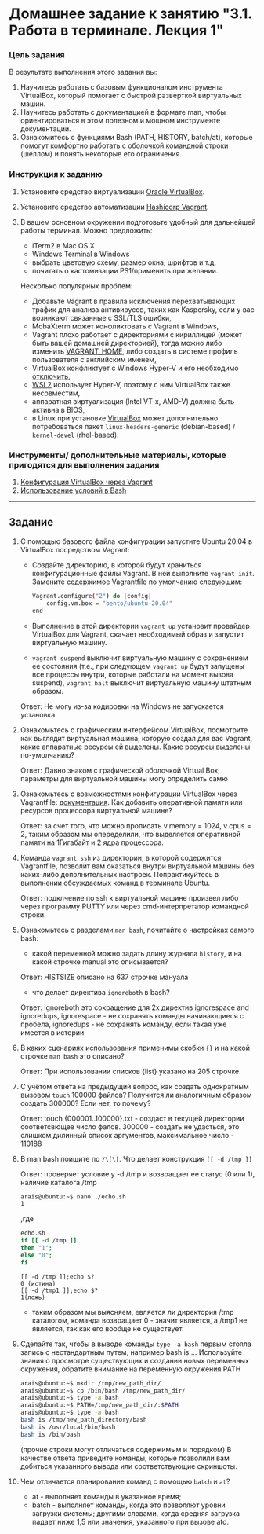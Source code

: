 # Домашнее задание к занятию "3.1. Работа в терминале. Лекция 1"

### Цель задания

В результате выполнения этого задания вы:
1. Научитесь работать с базовым функционалом инструмента VirtualBox, который помогает с быстрой разверткой виртуальных машин.
2. Научитесь работать с документацией в формате man, чтобы ориентироваться в этом полезном и мощном инструменте документации.
3. Ознакомитесь с функциями Bash (PATH, HISTORY, batch/at), которые помогут комфортно работать с оболочкой командной строки (шеллом) и понять некоторые его ограничения.


### Инструкция к заданию

1. Установите средство виртуализации [Oracle VirtualBox](https://www.virtualbox.org/).

1. Установите средство автоматизации [Hashicorp Vagrant](https://www.vagrantup.com/).

1. В вашем основном окружении подготовьте удобный для дальнейшей работы терминал. Можно предложить:

	* iTerm2 в Mac OS X
	* Windows Terminal в Windows
	* выбрать цветовую схему, размер окна, шрифтов и т.д.
	* почитать о кастомизации PS1/применить при желании.

	Несколько популярных проблем:
	* Добавьте Vagrant в правила исключения перехватывающих трафик для анализа антивирусов, таких как Kaspersky, если у вас возникают связанные с SSL/TLS ошибки,
	* MobaXterm может конфликтовать с Vagrant в Windows,
	* Vagrant плохо работает с директориями с кириллицей (может быть вашей домашней директорией), тогда можно либо изменить [VAGRANT_HOME](https://www.vagrantup.com/docs/other/environmental-variables#vagrant_home), либо создать в системе профиль пользователя с английским именем,
	* VirtualBox конфликтует с Windows Hyper-V и его необходимо [отключить](https://www.vagrantup.com/docs/installation#windows-virtualbox-and-hyper-v),
	* [WSL2](https://docs.microsoft.com/ru-ru/windows/wsl/wsl2-faq#does-wsl-2-use-hyper-v-will-it-be-available-on-windows-10-home) использует Hyper-V, поэтому с ним VirtualBox также несовместим,
	* аппаратная виртуализация (Intel VT-x, AMD-V) должна быть активна в BIOS,
	* в Linux при установке [VirtualBox](https://www.virtualbox.org/wiki/Linux_Downloads) может дополнительно потребоваться пакет `linux-headers-generic` (debian-based) / `kernel-devel` (rhel-based).


### Инструменты/ дополнительные материалы, которые пригодятся для выполнения задания

1. [Конфигурация VirtualBox через Vagrant](https://www.vagrantup.com/docs/providers/virtualbox/configuration.html)
2. [Использование условий в Bash](https://www.gnu.org/software/bash/manual/html_node/Bash-Conditional-Expressions.html)

------

## Задание

1. С помощью базового файла конфигурации запустите Ubuntu 20.04 в VirtualBox посредством Vagrant:

	* Создайте директорию, в которой будут храниться конфигурационные файлы Vagrant. В ней выполните `vagrant init`. Замените содержимое Vagrantfile по умолчанию следующим:

		```bash
		Vagrant.configure("2") do |config|
			config.vm.box = "bento/ubuntu-20.04"
		end
		```

	* Выполнение в этой директории `vagrant up` установит провайдер VirtualBox для Vagrant, скачает необходимый образ и запустит виртуальную машину.

	* `vagrant suspend` выключит виртуальную машину с сохранением ее состояния (т.е., при следующем `vagrant up` будут запущены все процессы внутри, которые работали на момент вызова suspend), `vagrant halt` выключит виртуальную машину штатным образом.

	Ответ:  Не могу из-за кодировки на Windows не запускается установка.


2. Ознакомьтесь с графическим интерфейсом VirtualBox, посмотрите как выглядит виртуальная машина, которую создал для вас Vagrant, какие аппаратные ресурсы ей выделены. Какие ресурсы выделены по-умолчанию?

	Ответ:  Давно знаком с графической оболочкой Virtual Box, параметры для виртуальной машины могу определить самю

3. Ознакомьтесь с возможностями конфигурации VirtualBox через Vagrantfile: [документация](https://www.vagrantup.com/docs/providers/virtualbox/configuration.html). Как добавить оперативной памяти или ресурсов процессора виртуальной машине?

	Ответ: за счет того, что можно прописать v.memory = 1024, v.cpus = 2, таким образом мы опеределили, что выделяется оперативной памяти на 1Гигабайт и 2 ядра процессора.

4. Команда `vagrant ssh` из директории, в которой содержится Vagrantfile, позволит вам оказаться внутри виртуальной машины без каких-либо дополнительных настроек. Попрактикуйтесь в выполнении обсуждаемых команд в терминале Ubuntu.

	Ответ: подклчение по ssh к виртуальной машине произвел либо через программу PUTTY или через cmd-интерпретатор командной строки.

5. Ознакомьтесь с разделами `man bash`, почитайте о настройках самого bash:
    
	* какой переменной можно задать длину журнала `history`, и на какой строчке manual это описывается?

	Ответ: HISTSIZE описано на 637 строчке мануала

    * что делает директива `ignoreboth` в bash?

	Ответ: ignoreboth это сокращение для 2х директив ignorespace and ignoredups, 
    ignorespace - не сохранять команды начинающиеся с пробела, 
    ignoredups - не сохранять команду, если такая уже имеется в истории

6. В каких сценариях использования применимы скобки `{}` и на какой строчке `man bash` это описано?
   
   Ответ: При использовании списков {list} указано на 205 строчке.

7. С учётом ответа на предыдущий вопрос, как создать однократным вызовом `touch` 100000 файлов? Получится ли аналогичным образом создать 300000? Если нет, то почему?

	Ответ: touch {000001..100000}.txt - создаст в текущей директории соответсвющее число фалов.
	300000 - создать не удасться, это слишком дилинный список аргументов, максимальное число - 110188

8. В man bash поищите по `/\[\[`. Что делает конструкция `[[ -d /tmp ]]`

	Ответ: проверяет условие у -d /tmp и возвращает ее статус (0 или 1), наличие каталога /tmp

	```bash
	arais@ubuntu:~$ nano ./echo.sh
	1
	```
	,где

	```bash
	echo.sh 
	if [[ -d /tmp ]]
	then "1";
	else "0";
	fi
	```

	```
	[[ -d /tmp ]];echo $?
	0 (истина)
	[[ -d /tmp1 ]];echo $?
	1(ложь)
	```
	- таким образом мы выясняем, евляется ли директория /tmp каталогом, команда возвращает 0 - значит является, а /tmp1 не является, так как его вообще не существует.

9. Сделайте так, чтобы в выводе команды `type -a bash` первым стояла запись с нестандартным путем, например bash is ... 
Используйте знания о просмотре существующих и создании новых переменных окружения, обратите внимание на переменную окружения PATH 

	```bash
	arais@ubuntu:~$ mkdir /tmp/new_path_dir/
	arais@ubuntu:~$ cp /bin/bash /tmp/new_path_dir/
	arais@ubuntu:~$ type -a bash
	arais@ubuntu:~$ PATH=/tmp/new_path_dir/:$PATH
	arais@ubuntu:~$ type -a bash
	bash is /tmp/new_path_directory/bash
	bash is /usr/local/bin/bash
	bash is /bin/bash
	```

	(прочие строки могут отличаться содержимым и порядком)
    В качестве ответа приведите команды, которые позволили вам добиться указанного вывода или соответствующие скриншоты.

10. Чем отличается планирование команд с помощью `batch` и `at`?
	- at - выполняет команды в указанное время;
	- batch - выполняет команды, когда это позволяют уровни загрузки системы; другими словами, когда средняя загрузка падает ниже 1,5 или значения, указанного при вызове atd.